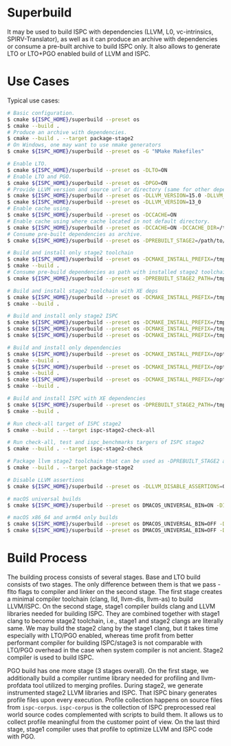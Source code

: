 # Superbuild

It may be used to build ISPC with dependencies (LLVM, L0, vc-intrinsics,
SPIRV-Translator), as well as it can produce an archive with dependencies or
consume a pre-built archive to build ISPC only. It also allows to generate LTO
or LTO+PGO enabled build of LLVM and ISPC.

# Use Cases

Typical use cases:

```bash
# Basic configuration.
$ cmake ${ISPC_HOME}/superbuild --preset os
$ cmake --build .
# Produce an archive with dependencies.
$ cmake --build . --target package-stage2
# On Windows, one may want to use nmake generators
$ cmake ${ISPC_HOME}/superbuild --preset os -G "NMake Makefiles"

# Enable LTO.
$ cmake ${ISPC_HOME}/superbuild --preset os -DLTO=ON
# Enable LTO and PGO.
$ cmake ${ISPC_HOME}/superbuild --preset os -DPGO=ON
# Provide LLVM version and source url or directory (same for other dependencies).
$ cmake ${ISPC_HOME}/superbuild --preset os -DLLVM_VERSION=15.0 -DLLVM_URL=/home/llvm-project
$ cmake ${ISPC_HOME}/superbuild --preset os -DLLVM_VERSION=13_0
# Enable cache using.
$ cmake ${ISPC_HOME}/superbuild --preset os -DCCACHE=ON
# Enable cache using where cache located in not default directory.
$ cmake ${ISPC_HOME}/superbuild --preset os -DCCACHE=ON -DCCACHE_DIR=/tmp/shared-ispc-ccache
# Consume pre-built dependencies as archive.
$ cmake ${ISPC_HOME}/superbuild --preset os -DPREBUILT_STAGE2=/path/to/stage2-archive.tgz

# Build and install only stage2 toolchain
$ cmake ${ISPC_HOME}/superbuild --preset os -DCMAKE_INSTALL_PREFIX=/tmp/stage2-path -DBUILD_STAGE2_TOOLCHAIN_ONLY=ON
$ cmake --build .
# Consume pre-build dependencies as path with installed stage2 toolchain and libs.
$ cmake ${ISPC_HOME}/superbuild --preset os -DPREBUILT_STAGE2_PATH=/tmp/stage2-path

# Build and install stage2 toolchain with XE deps
$ cmake ${ISPC_HOME}/superbuild --preset os -DCMAKE_INSTALL_PREFIX=/tmp/stage2-path -DBUILD_STAGE2_TOOLCHAIN_ONLY=ON -DINSTALL_WITH_XE_DEPS=ON
$ cmake --build .

# Build and install only stage2 ISPC
$ cmake ${ISPC_HOME}/superbuild --preset os -DCMAKE_INSTALL_PREFIX=/tmp/ispc -DPREBUILT_STAGE2=/path/to/stage2-archive.tar.gz
$ cmake ${ISPC_HOME}/superbuild --preset os -DCMAKE_INSTALL_PREFIX=/tmp/ispc -DLTO=ON -DPREBUILT_STAGE2=/path/to/stage2-lto-archive.tar.gz
$ cmake ${ISPC_HOME}/superbuild --preset os -DCMAKE_INSTALL_PREFIX=/tmp/ispc -DPGO=ON -DPREBUILT_STAGE2=/path/to/stage2-pgo-archive.tar.gz

# Build and install only dependencies
$ cmake ${ISPC_HOME}/superbuild --preset os -DCMAKE_INSTALL_PREFIX=/opt/spirv-translator -DBUILD_SPIRV_TRANSLATOR_ONLY=ON
$ cmake --build .
$ cmake ${ISPC_HOME}/superbuild --preset os -DCMAKE_INSTALL_PREFIX=/opt/vc-intrinsics -DBUILD_VC_INTRINSICS_ONLY=ON
$ cmake --build .
$ cmake ${ISPC_HOME}/superbuild --preset os -DCMAKE_INSTALL_PREFIX=/opt/l0-loader -DBUILD_L0_LOADER_ONLY=ON
$ cmake --build .

# Build and install ISPC with XE dependencies
$ cmake ${ISPC_HOME}/superbuild --preset os -DPREBUILT_STAGE2_PATH=/tmp/stage2-path -DCMAKE_INSTALL_PREFIX=/opt/ispc-with-xe/ -DINSTALL_WITH_XE_DEPS=ON
$ cmake --build .

# Run check-all target of ISPC stage2
$ cmake --build . --target ispc-stage2-check-all

# Run check-all, test and ispc_benchmarks targers of ISPC stage2
$ cmake --build . --target ispc-stage2-check

# Package llvm stage2 toolchain that can be used as -DPREBUILT_STAGE2 argument
$ cmake --build . --target package-stage2

# Disable LLVM assertions
$ cmake ${ISPC_HOME}/superbuild --preset os -DLLVM_DISABLE_ASSERTIONS=OFF

# macOS universal builds
$ cmake ${ISPC_HOME}/superbuild --preset os DMACOS_UNIVERSAL_BIN=ON -DISPC_ANDROID_NDK_PATH=<ndk-path>

# macOS x86_64 and arm64 only builds
$ cmake ${ISPC_HOME}/superbuild --preset os DMACOS_UNIVERSAL_BIN=OFF -DCMAKE_OSX_ARCHITECTURES=arm64 -DISPC_ANDROID_NDK_PATH=<ndk-path>
$ cmake ${ISPC_HOME}/superbuild --preset os DMACOS_UNIVERSAL_BIN=OFF -DCMAKE_OSX_ARCHITECTURES=x86_64 -DISPC_ANDROID_NDK_PATH=<ndk-path>

```

# Build Process

The building process consists of several stages.
Base and LTO build consists of two stages. The only difference between them
is that we pass -flto flags to compiler and linker on the second stage. The
first stage creates a minimal compiler toolchain (clang, lld, llvm-dis,
llvm-as) to build LLVM/ISPC.  On the second stage, stage1 compiler builds clang
and LLVM libraries needed for building ISPC. They are combined together with
stage1 clang to become stage2 toolchain, i.e., stage1 and stage2 clangs are
literally same. We may build the stage2 clang by the stage1 clang, but it takes
time especially with LTO/PGO enabled, whereas time profit from better
performant compiler for building ISPC/stage3 is not comparable with LTO/PGO
overhead in the case when system compiler is not ancient. Stage2 compiler is
used to build ISPC.

PGO build has one more stage (3 stages overall). On the first stage, we
additionally build a compiler runtime library needed for profiling and
llvm-profdata tool utilized to merging profiles. During stage2, we generate
instrumented stage2 LLVM libraries and ISPC. That ISPC binary generates
profile files upon every execution. Profile collection happens on source
files from `ispc-corpus`. `ispc-corpus` is the collection of ISPC preprocessed
real world source codes complemented with scripts to build them. It allows us
to collect profile meaningful from the customer point of view. On the last
third stage, stage1 compiler uses that profile to optimize LLVM and ISPC code
with PGO.
